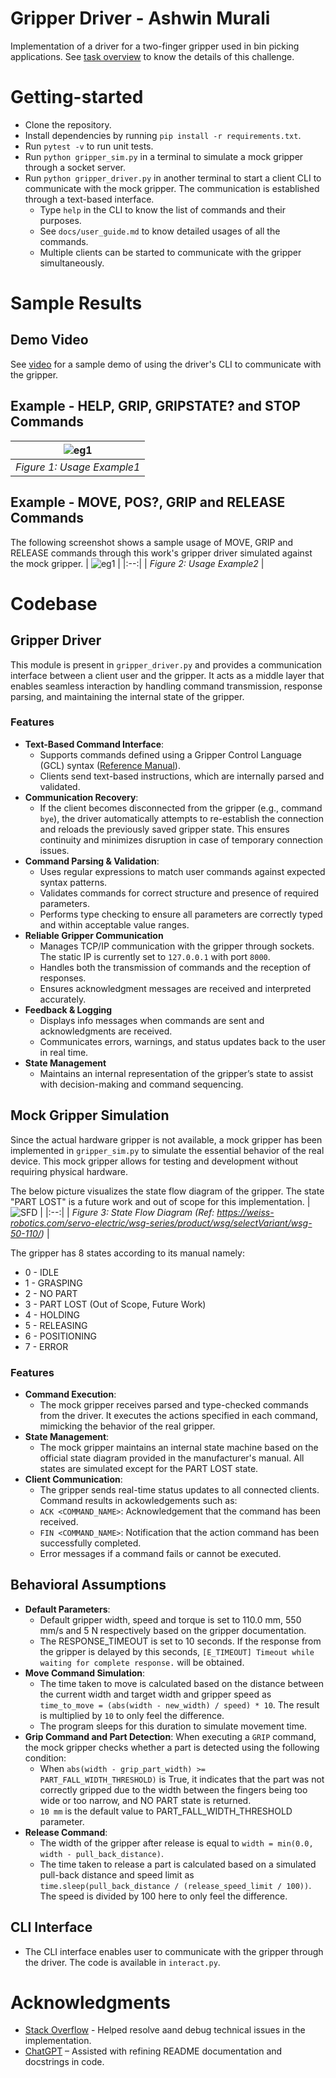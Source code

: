 # Gripper Driver - Ashwin Murali
Implementation of a driver for a two-finger gripper used in bin picking applications. See [task overview](docs/task.md) to know the details of this challenge.

# Getting-started
- Clone the repository.
- Install dependencies by running `pip install -r requirements.txt`.
- Run `pytest -v` to run unit tests.
- Run `python gripper_sim.py` in a terminal to simulate a mock gripper through a socket server.
- Run `python gripper_driver.py` in another terminal to start a client CLI to communicate with the mock gripper. The communication is established through a text-based interface. 
    - Type `help` in the CLI to know the list of commands and their purposes.
    - See `docs/user_guide.md` to know detailed usages of all the commands.
    - Multiple clients can be started to communicate with the gripper simultaneously.

# Sample Results

## Demo Video
See [video](docs/sample_demo.m4v) for a sample demo of using the driver's CLI to communicate with the gripper.

## Example - HELP, GRIP, GRIPSTATE? and STOP Commands
| ![eg1](docs/usage_eg1.png "Usage Example 1") |
|:--:|
| *Figure 1: Usage Example1* |

## Example - MOVE, POS?, GRIP and RELEASE Commands
The following screenshot shows a sample usage of MOVE, GRIP and RELEASE commands through this work's gripper driver simulated against the mock gripper. 
| ![eg1](docs/usage_eg2.png "Usage Example 2") |
|:--:|
| *Figure 2: Usage Example2* |

# Codebase

## Gripper Driver
This module is present in `gripper_driver.py` and provides a communication interface between a client user and the gripper. It acts as a middle layer that enables seamless interaction by handling command transmission, response parsing, and maintaining the internal state of the gripper.
### Features
- **Text-Based Command Interface**: 
    - Supports commands defined using a Gripper Control Language (GCL) syntax ([Reference Manual](https://weiss-robotics.com/servo-electric/wsg-series/product/wsg/selectVariant/wsg-50-110/?file=files/downloads/wsg/wsg_gcl_reference_manual_en.pdf&cid=11209)).
    - Clients send text-based instructions, which are internally parsed and validated.
- **Communication Recovery**: 
    - If the client becomes disconnected from the gripper (e.g., command `bye`), the driver automatically attempts to re-establish the connection and reloads the previously saved gripper state. This ensures continuity and minimizes disruption in case of temporary connection issues.
- **Command Parsing & Validation**: 
    - Uses regular expressions to match user commands against expected syntax patterns.
    - Validates commands for correct structure and presence of required parameters.
    - Performs type checking to ensure all parameters are correctly typed and within acceptable value ranges.
- **Reliable Gripper Communication**
    - Manages TCP/IP communication with the gripper through sockets. The static IP is currently set to `127.0.0.1` with port `8000`.
    - Handles both the transmission of commands and the reception of responses.
    - Ensures acknowledgment messages are received and interpreted accurately.
- **Feedback & Logging**
    - Displays info messages when commands are sent and acknowledgments are received.
    - Communicates errors, warnings, and status updates back to the user in real time.
- **State Management**
    - Maintains an internal representation of the gripper’s state to assist with decision-making and command sequencing.

## Mock Gripper Simulation
Since the actual hardware gripper is not available, a mock gripper has been implemented in `gripper_sim.py` to simulate the essential behavior of the real device. This mock gripper allows for testing and development without requiring physical hardware. 

The below picture visualizes the state flow diagram of the gripper. The state "PART LOST" is a future work and out of scope for this implementation.
| ![SFD](docs/state_flow_diagram.png "SFD") |
|:--:|
| *Figure 3: State Flow Diagram (Ref: https://weiss-robotics.com/servo-electric/wsg-series/product/wsg/selectVariant/wsg-50-110/)* |

The gripper has 8 states according to its manual namely:
- 0 - IDLE
- 1 - GRASPING
- 2 - NO PART
- 3 - PART LOST (Out of Scope, Future Work)
- 4 - HOLDING
- 5 - RELEASING
- 6 - POSITIONING
- 7 - ERROR

### Features
- **Command Execution**:
    - The mock gripper receives parsed and type-checked commands from the driver. It executes the actions specified in each command, mimicking the behavior of the real gripper.
- **State Management**:
    - The mock gripper maintains an internal state machine based on the official state diagram provided in the manufacturer's manual. All states are simulated except for the PART LOST state.
- **Client Communication**:
    - The gripper sends real-time status updates to all connected clients. Command results in ackowledgements such as:
    - `ACK <COMMAND_NAME>`: Acknowledgement that the command has been received.
    - `FIN <COMMAND_NAME>`: Notification that the action command has been successfully completed.
    - Error messages if a command fails or cannot be executed.

## Behavioral Assumptions
- **Default Parameters**:
    - Default gripper width, speed and torque is set to 110.0 mm, 550 mm/s and 5 N respectively based on the gripper documentation.
    - The RESPONSE_TIMEOUT is set to 10 seconds. If the response from the gripper is delayed by this seconds, `[E_TIMEOUT] Timeout while waiting for complete response.` will be obtained.
- **Move Command Simulation**:
    - The time taken to move is calculated based on the distance between the current width and target width and gripper speed as `time_to_move = (abs(width - new_width) / speed) * 10`. The result is multiplied by `10` to only feel the difference.
    - The program sleeps for this duration to simulate movement time.
- **Grip Command and Part Detection**: When executing a `GRIP` command, the mock gripper checks whether a part is detected using the following condition:
    - When `abs(width - grip_part_width) >= PART_FALL_WIDTH_THRESHOLD)` is True, it indicates that the part was not correctly gripped due to the width between the fingers being too wide or too narrow, and NO PART state is returned.
    - `10 mm` is the default value to PART_FALL_WIDTH_THRESHOLD parameter.
- **Release Command**:
    - The width of the gripper after release is equal to `width = min(0.0, width - pull_back_distance)`.
    - The time taken to release a part is calculated based on a simulated pull-back distance and speed limit as `time.sleep(pull_back_distance / (release_speed_limit / 100))`. The speed is divided by 100 here to only feel the difference.

## CLI Interface
- The CLI interface enables user to communicate with the gripper through the driver. The code is available in `interact.py`.

# Acknowledgments
- [Stack Overflow](https://stackoverflow.com/questions) - Helped resolve aand debug technical issues in the implementation.
- [ChatGPT](https://chatgpt.com/) – Assisted with refining README documentation and docstrings in code.
